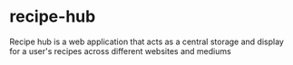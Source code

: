 # recipe-hub
Recipe hub is a web application that acts as a central storage and display for a user's recipes across different websites and mediums
